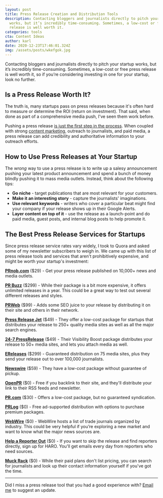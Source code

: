 ```yaml
---
layout: post
title: Press Release Creation and Distribution Tools
description: Contacting bloggers and journalists directly to pitch your startup
  works, but it’s incredibly time-consuming. Sometimes, a low-cost or free press
  release is well worth it.
categories: tools
cta: Content Ideas
author: karl
date: 2020-12-23T17:46:01.324Z
img: /assets/posts/wkefgok.jpg
---
```

Contacting bloggers and journalists directly to pitch your startup works, but it’s incredibly time-consuming. Sometimes, a low-cost or free press release is well worth it, so if you’re considering investing in one for your startup, look no further.

## Is a Press Release Worth It?
The truth is, many startups pass on press releases because it's often hard to measure or determine the ROI (return on investment). That said, when done as part of a comprehensive media push, I've seen them work before.

Pushing a press release [is just the first step in the process](https://publicize.co/guides/example-press-releases/). When coupled with strong [content marketing](https://draft.dev/learn/content-marketing/), outreach to journalists, and paid media, a press release can add credibility and authoritative information to your outreach efforts.

<!-- signup -->

## How to Use Press Releases at Your Startup
The _wrong_ way to use a press release is to write up a salesy announcement pushing your latest product announcement and spend a bunch of money blindly pushing it to mass media outlets. Instead, think about the following tips:

- **Go niche** - target publications that are most relevant for your customers.
- **Make it an interesting story** - capture the journalists' imaginations.
- **Use relevant keywords** - writers who cover a particular beat might find your company if your release shows up in their Google Alerts.
- **Layer content on top of it** - use the release as a launch-point and do paid media, guest posts, and internal blog posts to help promote it.

## The Best Press Release Services for Startups
Since press release service rates vary widely, I took to Quora and asked some of my newsletter subscribers to weigh in. We came up with this list of press release tools and services that aren't prohibitively expensive, and might be worth your startup's investment:

**[PRnob.com](http://www.prnob.com/)** ($29) - Get your press release published on 10,000+ news and media outlets.

**[PR Buzz](https://www.prbuzz.com/)** ($299) - While their package is a bit more expensive, it offers unlimited releases in a year. This could be a great way to test out several different releases and styles.

**[PRWeb](http://service.prweb.com/home/)** ($99) - Adds some SEO juice to your release by distributing it on their site and others in their network.

**[Press Release Jet](https://pressreleasejet.com/)** ($49) - They offer a low-cost package for startups that distributes your release to 250+ quality media sites as well as all the major search engines.

**[24-7 PressRelease](http://www.24-7pressrelease.com/)** ($49) - Their Visibility Boost package distributes your release to 50+ media sites, and lets you attach media as well.

**[EReleases](https://www.ereleases.com/)** ($299) - Guaranteed distribution on 75 media sites, plus they send your release out to over 100,000 journalists.

**[Newswire](https://www.newswire.com/)** ($59) - They have a low-cost package without guarantee of pickup.

**[OpenPR](https://www.openpr.com/)** ($0) - Free if you backlink to their site, and they'll distribute your link to their RSS feeds and newsletter.

**[PR.com](http://www.pr.com/)** ($30) - Offers a low-cost package, but no guaranteed syndication.

**[PRLog](https://www.prlog.org/)** ($0) - Free ad-supported distribution with options to purchase premium packages.

**[WebWire](https://www.webwire.com/IndustryList.asp)** ($0) - WebWire hosts a list of trade journals organized by industry. This could be very helpful if you’re exploring a new market and want to know what the major news sources are.

**[Help a Reporter Out](https://www.helpareporter.com/)** ($0) - If you want to skip the release and find reporters directly, sign up for HARO. You'll get emails every day from reporters who need sources.

**[Muck Rack](https://muckrack.com/)** ($0) - While their paid plans don't list pricing, you can search for journalists and look up their contact information yourself if you've got the time.

-----

Did I miss a press release tool that you had a good experience with? [Email me](mailto:karl@draft.dev) to suggest an update.
